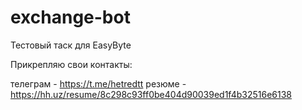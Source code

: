 # exchange-bot
Тестовый таск для EasyByte

Прикрепляю свои контакты:

телеграм - https://t.me/hetredtt
резюме - https://hh.uz/resume/8c298c93ff0be404d90039ed1f4b32516e6138
